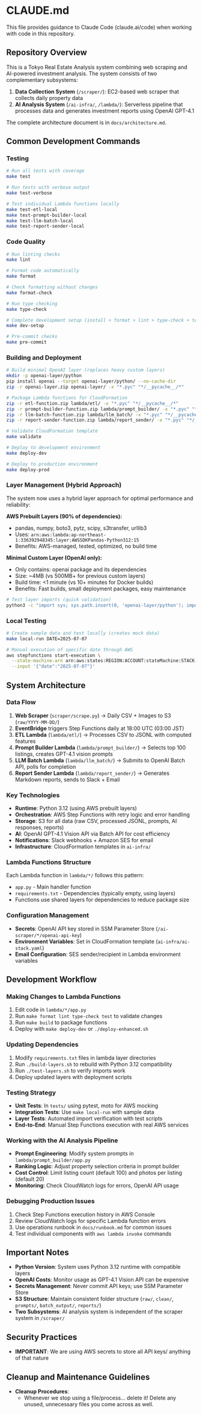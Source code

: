 # CLAUDE.md

This file provides guidance to Claude Code (claude.ai/code) when working with code in this repository.

## Repository Overview

This is a Tokyo Real Estate Analysis system combining web scraping and AI-powered investment analysis. The system consists of two complementary subsystems:

1. **Data Collection System** (`/scraper/`): EC2-based web scraper that collects daily property data
2. **AI Analysis System** (`/ai-infra/`, `/lambda/`): Serverless pipeline that processes data and generates investment reports using OpenAI GPT-4.1

The complete architecture document is in `docs/architecture.md`.

## Common Development Commands

### Testing
```bash
# Run all tests with coverage
make test

# Run tests with verbose output  
make test-verbose

# Test individual Lambda functions locally
make test-etl-local
make test-prompt-builder-local
make test-llm-batch-local
make test-report-sender-local
```

### Code Quality
```bash
# Run linting checks
make lint

# Format code automatically
make format

# Check formatting without changes
make format-check

# Run type checking
make type-check

# Complete development setup (install + format + lint + type-check + test)
make dev-setup

# Pre-commit checks
make pre-commit
```

### Building and Deployment
```bash
# Build minimal OpenAI layer (replaces heavy custom layers)
mkdir -p openai-layer/python
pip install openai --target openai-layer/python/ --no-cache-dir
zip -r openai-layer.zip openai-layer/ -x "*.pyc" "*/__pycache__/*"

# Package Lambda functions for CloudFormation  
zip -r etl-function.zip lambda/etl/ -x "*.pyc" "*/__pycache__/*"
zip -r prompt-builder-function.zip lambda/prompt_builder/ -x "*.pyc" "*/__pycache__/*"
zip -r llm-batch-function.zip lambda/llm_batch/ -x "*.pyc" "*/__pycache__/*"
zip -r report-sender-function.zip lambda/report_sender/ -x "*.pyc" "*/__pycache__/*"

# Validate CloudFormation template
make validate

# Deploy to development environment
make deploy-dev

# Deploy to production environment  
make deploy-prod
```

### Layer Management (Hybrid Approach)
The system now uses a hybrid layer approach for optimal performance and reliability:

**AWS Prebuilt Layers (90% of dependencies):**
- pandas, numpy, boto3, pytz, scipy, s3transfer, urllib3
- Uses: `arn:aws:lambda:ap-northeast-1:336392948345:layer:AWSSDKPandas-Python312:15`
- Benefits: AWS-managed, tested, optimized, no build time

**Minimal Custom Layer (OpenAI only):**
- Only contains: openai package and its dependencies  
- Size: ~4MB (vs 500MB+ for previous custom layers)
- Build time: <1 minute (vs 10+ minutes for Docker builds)
- Benefits: Fast builds, small deployment packages, easy maintenance

```bash
# Test layer imports (quick validation)
python3 -c "import sys; sys.path.insert(0, 'openai-layer/python'); import openai; print('OpenAI layer works!')"
```

### Local Testing
```bash
# Create sample data and test locally (creates mock data)
make local-run DATE=2025-07-07

# Manual execution of specific date through AWS
aws stepfunctions start-execution \
  --state-machine-arn arn:aws:states:REGION:ACCOUNT:stateMachine:STACK-ai-analysis \
  --input '{"date":"2025-07-07"}'
```

## System Architecture

### Data Flow
1. **Web Scraper** (`scraper/scrape.py`) → Daily CSV + Images to S3 (`raw/YYYY-MM-DD/`)
2. **EventBridge** triggers Step Functions daily at 18:00 UTC (03:00 JST)
3. **ETL Lambda** (`lambda/etl/`) → Processes CSV to JSONL with computed features
4. **Prompt Builder Lambda** (`lambda/prompt_builder/`) → Selects top 100 listings, creates GPT-4.1 vision prompts
5. **LLM Batch Lambda** (`lambda/llm_batch/`) → Submits to OpenAI Batch API, polls for completion
6. **Report Sender Lambda** (`lambda/report_sender/`) → Generates Markdown reports, sends to Slack + Email

### Key Technologies
- **Runtime**: Python 3.12 (using AWS prebuilt layers)
- **Orchestration**: AWS Step Functions with retry logic and error handling
- **Storage**: S3 for all data (raw CSV, processed JSONL, prompts, AI responses, reports)
- **AI**: OpenAI GPT-4.1 Vision API via Batch API for cost efficiency
- **Notifications**: Slack webhooks + Amazon SES for email
- **Infrastructure**: CloudFormation templates in `ai-infra/`

### Lambda Functions Structure
Each Lambda function in `lambda/*/` follows this pattern:
- `app.py` - Main handler function
- `requirements.txt` - Dependencies (typically empty, using layers)
- Functions use shared layers for dependencies to reduce package size

### Configuration Management
- **Secrets**: OpenAI API key stored in SSM Parameter Store (`/ai-scraper/*/openai-api-key`)
- **Environment Variables**: Set in CloudFormation template (`ai-infra/ai-stack.yaml`)
- **Email Configuration**: SES sender/recipient in Lambda environment variables

## Development Workflow

### Making Changes to Lambda Functions
1. Edit code in `lambda/*/app.py`
2. Run `make format lint type-check test` to validate changes
3. Run `make build` to package functions
4. Deploy with `make deploy-dev` or `./deploy-enhanced.sh`

### Updating Dependencies
1. Modify `requirements.txt` files in lambda layer directories
2. Run `./build-layers.sh` to rebuild with Python 3.12 compatibility
3. Run `./test-layers.sh` to verify imports work
4. Deploy updated layers with deployment scripts

### Testing Strategy
- **Unit Tests**: In `tests/` using pytest, moto for AWS mocking
- **Integration Tests**: Use `make local-run` with sample data
- **Layer Tests**: Automated import verification with test scripts
- **End-to-End**: Manual Step Functions execution with real AWS services

### Working with the AI Analysis Pipeline
- **Prompt Engineering**: Modify system prompts in `lambda/prompt_builder/app.py`
- **Ranking Logic**: Adjust property selection criteria in prompt builder
- **Cost Control**: Limit listing count (default 100) and photos per listing (default 20)
- **Monitoring**: Check CloudWatch logs for errors, OpenAI API usage

### Debugging Production Issues
1. Check Step Functions execution history in AWS Console
2. Review CloudWatch logs for specific Lambda function errors
3. Use operations runbook in `docs/runbook.md` for common issues
4. Test individual components with `aws lambda invoke` commands

## Important Notes

- **Python Version**: System uses Python 3.12 runtime with compatible layers
- **OpenAI Costs**: Monitor usage as GPT-4.1 Vision API can be expensive
- **Secrets Management**: Never commit API keys; use SSM Parameter Store
- **S3 Structure**: Maintain consistent folder structure (`raw/`, `clean/`, `prompts/`, `batch_output/`, `reports/`)
- **Two Subsystems**: AI analysis system is independent of the scraper system in `/scraper/`

## Security Practices

- **IMPORTANT**: We are using AWS secrets to store all API keys/ anything of that nature

## Cleanup and Maintenance Guidelines

- **Cleanup Procedures**:
  - Whenever we stop using a file/process... delete it! Delete any unused, unnecessary files you come across as well.
